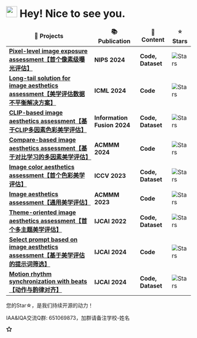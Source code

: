 <h1><img src="https://emojis.slackmojis.com/emojis/images/1531849430/4246/blob-sunglasses.gif?1531849430" width="30"/> Hey! Nice to see you.</h1>

<table>
  <thead align="center">
    <tr>
      <td><b>🎁 Projects</b></td>
      <td><b>📚 Publication</b></td>
      <td><b>🌈 Content</b></td>
      <td><b>⭐ Stars</b></td>
    </tr>
  </thead>
  <tbody>
    <tr>
      <td><a href="https://github.com/woshidandan/Pixel-level-No-reference-Image-Exposure-Assessment"><b>Pixel-level image exposure assessment【首个像素级曝光评估】</b></a></td>
      <td><b>NIPS 2024</b></td>
      <td><b>Code, Dataset</b></td>
      <td><img alt="Stars" src="https://img.shields.io/github/stars/woshidandan/Pixel-level-No-reference-Image-Exposure-Assessment?style=flat-square&labelColor=343b41"/></td>
    </tr>
    <tr>
      <td><a href="https://github.com/woshidandan/Long-Tail-image-aesthetics-and-quality-assessment"><b>Long-tail solution for image aesthetics assessment【美学评估数据不平衡解决方案】</b></a></td>
      <td><b>ICML 2024</b></td>
      <td><b>Code</b></td>
      <td><img alt="Stars" src="https://img.shields.io/github/stars/woshidandan/Long-Tail-image-aesthetics-and-quality-assessment?style=flat-square&labelColor=343b41"/></td>
    </tr>
    <tr>
      <td><a href="https://github.com/woshidandan/Prompt-DeT"><b>CLIP-based image aesthetics assessment【基于CLIP多因素色彩美学评估】</b></a></td>
      <td><b>Information Fusion 2024</b></td>
      <td><b>Code, Dataset</b></td>
      <td><img alt="Stars" src="https://img.shields.io/github/stars/woshidandan/Prompt-DeT?style=flat-square&labelColor=343b41"/></td>
    </tr>
    <tr>
      <td><a href="https://github.com/woshidandan/SR-IAA-image-aesthetics-and-quality-assessment"><b>Compare-based image aesthetics assessment【基于对比学习的多因素美学评估】</b></a></td>
      <td><b>ACMMM 2024</b></td>
      <td><b>Code</b></td>
      <td><img alt="Stars" src="https://img.shields.io/github/stars/woshidandan/SR-IAA-image-aesthetics-and-quality-assessment?style=flat-square&labelColor=343b41"/></td>
    </tr>
    <tr>
      <td><a href="https://github.com/woshidandan/Image-Color-Aesthetics-and-Quality-Assessment"><b>Image color aesthetics assessment【首个色彩美学评估】</b></a></td>
      <td><b>ICCV 2023</b></td>
      <td><b>Code, Dataset</b></td>
      <td><img alt="Stars" src="https://img.shields.io/github/stars/woshidandan/Image-Color-Aesthetics-and-Quality-Assessment?style=flat-square&labelColor=343b41"/></td>
    </tr>
    <tr>
      <td><a href="https://github.com/woshidandan/Image-Aesthetics-and-Quality-Assessment"><b>Image aesthetics assessment【通用美学评估】</b></a></td>
      <td><b>ACMMM 2023</b></td>
      <td><b>Code</b></td>
      <td><img alt="Stars" src="https://img.shields.io/github/stars/woshidandan/Image-Aesthetics-and-Quality-Assessment?style=flat-square&labelColor=343b41"/></td>
    </tr>
    <tr>
      <td><a href="https://github.com/woshidandan/TANet-image-aesthetics-and-quality-assessment"><b>Theme-oriented image aesthetics assessment【首个多主题美学评估】</b></a></td>
      <td><b>IJCAI 2022</b></td>
      <td><b>Code, Dataset</b></td>
      <td><img alt="Stars" src="https://img.shields.io/github/stars/woshidandan/TANet-image-aesthetics-and-quality-assessment?style=flat-square&labelColor=343b41"/></td>
    </tr>
    <tr>
      <td><a href="https://github.com/woshidandan/AK4Prompts"><b>Select prompt based on image aesthetics assessment【基于美学评估的提示词筛选】</b></a></td>
      <td><b>IJCAI 2024</b></td>
      <td><b>Code</b></td>
      <td><img alt="Stars" src="https://img.shields.io/github/stars/woshidandan/AK4Prompts?style=flat-square&labelColor=343b41"/></td>
    </tr>
    <tr>
      <td><a href="https://github.com/mRobotit/M2Beats"><b>Motion rhythm synchronization with beats【动作与韵律对齐】</b></a></td>
      <td><b>IJCAI 2024</b></td>
      <td><b>Code, Dataset</b></td>
      <td><img alt="Stars" src="https://img.shields.io/github/stars/mRobotit/M2Beats?style=flat-square&labelColor=343b41"/></td>
    </tr>
    
  </tbody>
</table>



您的Star☆，是我们持续开源的动力！

IAA&IQA交流Q群: 651069873，加群请备注学校-姓名


<svg aria-label="stars" role="img" height="16" viewBox="0 0 16 16" version="1.1" width="16" data-view-component="true" class="octicon octicon-star">
    <path d="M8 .25a.75.75 0 0 1 .673.418l1.882 3.815 4.21.612a.75.75 0 0 1 .416 1.279l-3.046 2.97.719 4.192a.751.751 0 0 1-1.088.791L8 12.347l-3.766 1.98a.75.75 0 0 1-1.088-.79l.72-4.194L.818 6.374a.75.75 0 0 1 .416-1.28l4.21-.611L7.327.668A.75.75 0 0 1 8 .25Zm0 2.445L6.615 5.5a.75.75 0 0 1-.564.41l-3.097.45 2.24 2.184a.75.75 0 0 1 .216.664l-.528 3.084 2.769-1.456a.75.75 0 0 1 .698 0l2.77 1.456-.53-3.084a.75.75 0 0 1 .216-.664l2.24-2.183-3.096-.45a.75.75 0 0 1-.564-.41L8 2.694Z"></path>
</svg>
